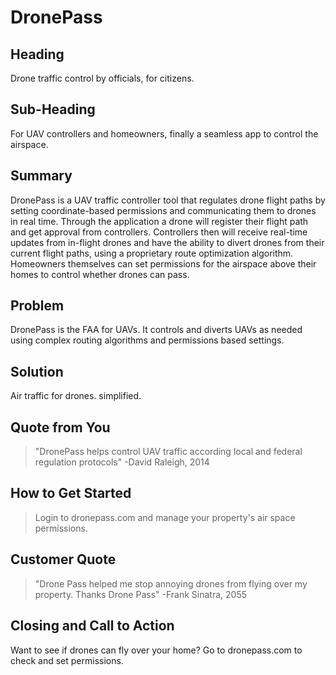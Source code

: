 # DronePass #

<!-- 
> This material was originally posted [here](http://www.quora.com/What-is-Amazons-approach-to-product-development-and-product-management). It is reproduced here for posterities sake.

There is an approach called "working backwards" that is widely used at Amazon. They work backwards from the customer, rather than starting with an idea for a product and trying to bolt customers onto it. While working backwards can be applied to any specific product decision, using this approach is especially important when developing new products or features.

For new initiatives a product manager typically starts by writing an internal press release announcing the finished product. The target audience for the press release is the new/updated product's customers, which can be retail customers or internal users of a tool or technology. Internal press releases are centered around the customer problem, how current solutions (internal or external) fail, and how the new product will blow away existing solutions.

If the benefits listed don't sound very interesting or exciting to customers, then perhaps they're not (and shouldn't be built). Instead, the product manager should keep iterating on the press release until they've come up with benefits that actually sound like benefits. Iterating on a press release is a lot less expensive than iterating on the product itself (and quicker!).

If the press release is more than a page and a half, it is probably too long. Keep it simple. 3-4 sentences for most paragraphs. Cut out the fat. Don't make it into a spec. You can accompany the press release with a FAQ that answers all of the other business or execution questions so the press release can stay focused on what the customer gets. My rule of thumb is that if the press release is hard to write, then the product is probably going to suck. Keep working at it until the outline for each paragraph flows. 

Oh, and I also like to write press-releases in what I call "Oprah-speak" for mainstream consumer products. Imagine you're sitting on Oprah's couch and have just explained the product to her, and then you listen as she explains it to her audience. That's "Oprah-speak", not "Geek-speak".

Once the project moves into development, the press release can be used as a touchstone; a guiding light. The product team can ask themselves, "Are we building what is in the press release?" If they find they're spending time building things that aren't in the press release (overbuilding), they need to ask themselves why. This keeps product development focused on achieving the customer benefits and not building extraneous stuff that takes longer to build, takes resources to maintain, and doesn't provide real customer benefit (at least not enough to warrant inclusion in the press release).
 -->
 
## Heading ##
  Drone traffic control by officials, for citizens. 

## Sub-Heading ##
  For UAV controllers and homeowners, finally a seamless app to control the airspace. 

## Summary ##
  DronePass is a UAV traffic controller tool that regulates drone flight paths by setting coordinate-based permissions and communicating them to drones in real time. Through the application a drone will register their flight path and get approval from controllers. Controllers then will receive real-time updates from in-flight drones and have the ability to divert drones from their current flight paths, using a proprietary route optimization algorithm. Homeowners themselves can set permissions for the airspace above their homes to control whether drones can pass.

## Problem ##
  DronePass is the FAA for UAVs. It controls and diverts UAVs as needed using complex routing algorithms and permissions based settings.

## Solution ##
  Air traffic for drones. simplified.

## Quote from You ##
  > "DronePass helps control UAV traffic according local and federal regulation protocols" -David Raleigh, 2014

## How to Get Started ##
  > Login to dronepass.com and manage your property's air space permissions.

## Customer Quote ##
  > "Drone Pass helped me stop annoying drones from flying over my property. Thanks Drone Pass" -Frank Sinatra, 2055

## Closing and Call to Action ##
  Want to see if drones can fly over your home? Go to dronepass.com to check and set permissions.
